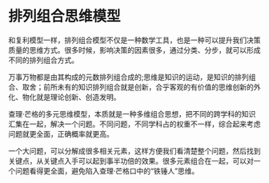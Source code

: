 # 排列组合思维模型

和复利模型一样，排列组合模型不仅是一种数学工具，也是一种可以提升我们决策质量的思维方式。很多时候，影响决策的因素很多，通过分类、分步，就可以形成不同的排列组合方式。

万事万物都是由其构成的元数排列组合成的;思维是知识的运动，是知识的排列组合、取舍；前所未有的知识排列组合就是创新，合乎客观的有价值的思维创新的外化、物化就是理论创新、创造发明。

查理·芒格的多元思维模型，本质就是一种多维组合思想，把不同的跨学科的知识汇集在一起，解决一个问题。不同问题，不同学科占的权重不一样，综合起来考虑问题就更全面，正确概率就更高。

一个大问题，可以分解成很多相关元素，这样方便我们看清楚整个问题，然后找到关键点，从关键点入手可以起到事半功倍的效果。很多元素组合在一起，可以对一个问题看得更全面，避免陷入查理·芒格口中的“铁锤人”思维。

